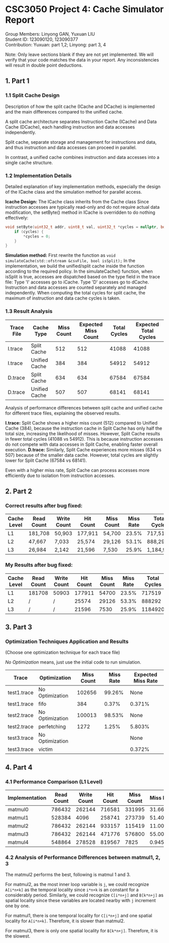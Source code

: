 # CSC3050 Project 4: Cache Simulator Report

Group Members:   Linyong GAN, Yuxuan LIU                 
Student ID:      123090120, 123090377    
Contribution:    Yuxuan: part 1,2; Linyong: part 3, 4

Note: Only leave sections blank if they are not yet implemented. We will verify that your code matches the data in your report. Any inconsistencies will result in double point deductions.


## 1. Part 1


### 1.1 Split Cache Design

Description of how the split cache (ICache and DCache) is implemented and the main differences compared to the unified cache.

A split cache architecture separates Instruction Cache (ICache) and Data Cache (DCache), each handling instruction and data accesses independently. 

Split cache, separate storage and management for instructions and data, and thus instruction and data accesses can proceed in parallel.

In contrast, a unified cache combines instruction and data accesses into a single cache structure.

### 1.2 Implementation Details

Detailed explanation of key implementation methods, especially the design of the ICache class and the simulation method for parallel access.

**Icache Design:**
The ICache class inherits from the Cache class
Since instruction accesses are typically read-only and do not require actual data modification, 
the setByte() method in ICache is overridden to do nothing effectively:

```cpp
void setByte(uint32_t addr, uint8_t val, uint32_t *cycles = nullptr, bool countStats = true) override {
    if (cycles) {
        *cycles = 0;
    }
}
```

**Simulation method:**
First rewrite the function as `void simulateCache(std::ofstream &csvFile, bool isSplit);`
In the implementation, we build the unified/split cache inside the function according to the required policy.
In the simulateCache() function, when isSplit is true, accesses are dispatched based on the type field in the trace file:
Type 'I' accesses go to iCache. Type 'D' accesses go to dCache.
Instruction and data accesses are counted separately and managed independently.
When computing the total cycles for split cache, the maximum of instruction and data cache cycles is taken.

### 1.3 Result Analysis

| Trace File | Cache Type    | Miss Count | Expected Miss Count | Total Cycles | Expected Total Cycles |
| ---------- | ------------- | ---------- | ------------------- | ------------ | --------------------- |
| I.trace    | Split Cache   |  512       |     512             |  41088       |    41088              |
| I.trace    | Unified Cache |  384       |     384             |  54912       |    54912              |
| D.trace    | Split Cache   |  634       |     634             |  67584       |    67584              |
| D.trace    | Unified Cache |  507       |     507             |  68141       |    68141              |

Analysis of performance differences between split cache and unified cache for different trace files, explaining the observed results.

**I.trace:**
Split Cache shows a higher miss count (512) compared to Unified Cache (384), 
because the instruction cache in Split Cache has only half the total size, increasing the likelihood of misses.
However, Split Cache results in fewer total cycles (41088 vs 54912).
This is because instruction accesses do not compete with data accesses in Split Cache, enabling faster overall execution.
**D.trace:**
Similarly, Split Cache experiences more misses (634 vs 507) because of the smaller data cache.
However, total cycles are slightly lower for Split Cache (67584 vs 68141).

Even with a higher miss rate, Split Cache can process accesses more efficiently due to isolation from instruction accesses.

## 2. Part 2

### Correct results after bug fixed:

| Cache Level | Read Count | Write Count | Hit Count | Miss Count | Miss Rate | Total Cycles |
|-------|-----------|------------|----------|------------|-----------|--------------|
| L1    | 181,708   | 50,903     | 177,911  | 54,700     | 23.5%     | 717,519      |
| L2    | 47,667    | 7,033      | 25,574   | 29,126     | 53.1%     | 888,292      |
| L3    | 26,984    | 2,142      | 21,596   | 7,530      | 25.9%     | 1,184,920    |

### My Results after bug fixed:

| Cache Level | Read Count | Write Count | Hit Count | Miss Count  | Miss Rate | Total Cycles |
| ----------- | ---------- | ----------- | --------- | ----------- | --------- | ------------ |
| L1          |  181708    |  50903      |  177911   |  54700      |  23.5%    |  717519      |
| L2          |  /         |  /          |  25574    |  29126      |  53.3%    |  888292      |
| L3          |  /         |  /          |  21596    |  7530       |  25.9%    |  1184920     |


## 3. Part 3

### Optimization Techniques Application and Results
(Choose one optimization technique for each trace file)

*No Optimization* means, just use the initial code to run simulation.

| Trace       | Optimization    | Miss Count | Miss Rate | Expected Miss Rate |
| ----------- | --------------- | ---------- | --------- | ------------------ |
| test1.trace | No Optimization | 102656     | 99.26%    |       None         |
| test1.trace |    fifo         | 384        |  0.37%    |     0.371%         |
| test2.trace | No Optimization | 100013     | 98.53%    |       None         |
| test2.trace |    perfetching  | 1272       |  1.25%    |    5.803%          |
| test3.trace | No Optimization |            |           |       None         |
| test3.trace |  victim         |            |           |   0.372%           |


## 4. Part 4

### 4.1 Performance Comparison (L1 Level)

| Implementation | Read Count | Write Count | Hit Count | Miss Count | Miss Rate | Total Cycles |
|----------------|------------|-------------|-----------|------------|-----------|--------------|
| matmul0 |   786432      | 262144      |   716581      |    331995        |  31.6615       |   3665589      |
| matmul1 |   528384      |   4096      |   258741      |    273739        |  51.4083       |   2480901      |
| matmul2 |   786432      | 262144      |   933157      |    115419        |  11.0072       |   2378661      |
| matmul3 |   786432      | 262144      |   471776      |    576800        |  55.0079       |   7183072      |
| matmul4 |   548864      | 278528      |   819567      |      7825        |   0.945743     |    897495      |

### 4.2 Analysis of Performance Differences between matmul1, 2, 3

The matmul2 performs the best, following is matmul 1 and 3.

For matmul2, as the most inner loop variable is `j`, we could recognize `A[i*n+k]` as the temporal locality since `i*n+k` is an constant for a considerably period. Similarly, we could recognize `C[i*n+j]` and `B[k*n+j]` as spatial locality since these variables are located nearby with `j` increment one by one. 

For matmul1, there is one temporal locality for `C[i*n+j]` and one spatial locality for `A[i*n+k]`. Therefore, it is slower than matmul2. 

For matmul3, there is only one spatial locality for `B[k*n+j]`. Therefore, it is the slowest. 